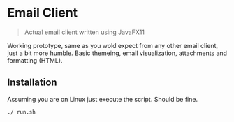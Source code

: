 # Email Client
> Actual email client written using JavaFX11

Working prototype, same as you wold expect from any other email client, just a bit more humble.
Basic themeing, email visualization, attachments and formatting (HTML). 

## Installation

Assuming you are on Linux just execute the script. Should be fine.

```sh
./ run.sh
```
